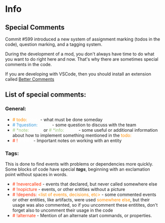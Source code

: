 # Info

## Special Comments

Commit #599 introduced a new system of assignment marking (todos in the code), question marking, and a tagging system.

During the development of a mod, you don't always have time to do what you want to do right here and now.
That's why there are sometimes special comments in the code.

If you are developing with VSCode, then you should install an extension called [Better Comments](https://marketplace.visualstudio.com/items?itemName=aaron-bond.better-comments)

## List of special comments:
### General:
* <span style="color:#FF8C00"># todo:</span><span style="color:white">\<text\></span>- what must be done someday
* <span style="color:#3498DB"># ?question:</span><span style="color:white">\<text\></span> - some question to discuss with the team
* <span style="color:#98C379"># *note:</span><span style="color:white">\<text\></span> or <span style="color:#98C379"># *info:</span><span style="color:white">\<text\></span> - some useful or additional information about how to implement something mentioned in the <span style="color:#FF8C00">todo:</span>
* <span style="color:#FF2D00"># ! <span style="color:white">\<text\></span></span> - Important notes on working with an entity

### Tags:
This is done to find events with problems or dependencies more quickly.
Some blocks of code have special ***tags***, beginning with an exclamation point without spaces in words.
* <span style="color:#FF2D00"># !nevercalled</span> - events that declared, but never called somewhere else
* <span style="color:#FF2D00"># !nopicture</span> - events, or other entities without a picture
* <span style="color:#FF2D00"># !depends: <span style="color:#FF8C00">
\<list of events, decisions, etc\></span></span> - some commented events or other entities, like artifacts, were used <span style="color:#FF8C00">somewhere else</span>, but their usage was also commented, so if you uncomment these entitites, don't forget also to uncomment their usage in the code 
* <span style="color:#FF2D00"># !alternate</span> - Mention of an alternate start commands, or properties.

